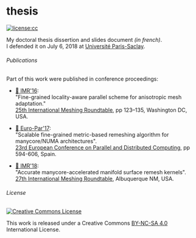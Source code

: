 # thesis
[![license:cc](https://img.shields.io/badge/license-creative%20commons-lightgrey.svg)](https://creativecommons.org/licenses/by-nc-nd/4.0/)

My doctoral thesis dissertion and slides document *(in french)*.  
I defended it on July 6, 2018 at [Université Paris-Saclay](https://www.universite-paris-saclay.fr/en).

###### Publications
Part of this work were published in conference proceedings:

- [📄 IMR'16](https://doi.org/10.1016/j.proeng.2016.11.035):  
  "Fine-grained locality-aware parallel scheme for anisotropic mesh adaptation."  
  [25th International Meshing Roundtable](https://imr.sandia.gov/25imr), pp 123–135, Washington DC, USA.

- [📄 Euro-Par'17](https://doi.org/10.1007/978-3-319-64203-1_43):  
  "Scalable fine-grained metric-based remeshing algorithm for manycore/NUMA architectures".  
  [23rd European Conference on Parallel and Distributed Computing](https://europar2017.usc.es), pp 594-606, Spain.  
  
- [📄 IMR'18](https://project.inria.fr/imr27/files/2018/09/1030.pdf):    
  "Accurate manycore-accelerated manifold surface remesh kernels".  
  [27th International Meshing Roundtable](https://imr.sandia.gov/27imr), Albuquerque NM, USA.

###### License

<a rel="license" href="http://creativecommons.org/licenses/by-nc-sa/4.0/"><img alt="Creative Commons License" style="border-width:0" src="https://i.creativecommons.org/l/by-nc-sa/4.0/88x31.png" /></a>

This work is released under a Creative Commons [BY-NC-SA 4.0](http://creativecommons.org/licenses/by-nc-sa/4.0/) International License.

